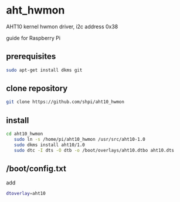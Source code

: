 # aht_hwmon
AHT10 kernel hwmon driver, i2c address 0x38

guide for Raspberry Pi

## prerequisites
```bash
sudo apt-get install dkms git
```

## clone repository

```bash
git clone https://github.com/shpi/aht10_hwmon
```

## install
```bash
cd aht10_hwmon
   sudo ln -s /home/pi/aht10_hwmon /usr/src/aht10-1.0
   sudo dkms install aht10/1.0 
   sudo dtc -I dts -O dtb -o /boot/overlays/aht10.dtbo aht10.dts
   ```
   

## /boot/config.txt

add

```bash
dtoverlay=aht10
```

